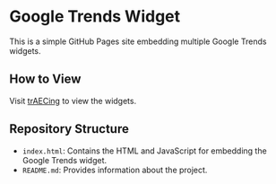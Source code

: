 # Google Trends Widget
This is a simple GitHub Pages site embedding multiple Google Trends widgets.

## How to View
Visit [trAECing](https://daveforni.github.io/traecing/) to view the widgets.

## Repository Structure
- `index.html`: Contains the HTML and JavaScript for embedding the Google Trends widget.
- `README.md`: Provides information about the project.
